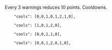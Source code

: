 Every 3 warnings reduces 10 points.
Cooldowns.


        "cools": [0,0,1,0,1,2,1,0],
        
        "cools": [1,0,1,2,0],
        
        "cools": [0,0,1,1,0],
        
        "cools": [0,0,1,2,0,1,0],